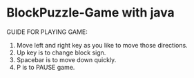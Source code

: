 # BlockPuzzle-Game with java
GUIDE FOR PLAYING GAME:
1. Move left and  right key  as you like to move those directions.
2. Up key is to change block sign.
3. Spacebar is to move down quickly.
4. P is to PAUSE game.
